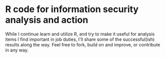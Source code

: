 # R code for information security analysis and action

While I continue learn and utilize R, and try to make it useful for analysis items I find important in job duties, I'll share some of the successful(ish) results along the way. Feel free to fork, build on and improve, or contribute in any way. 
